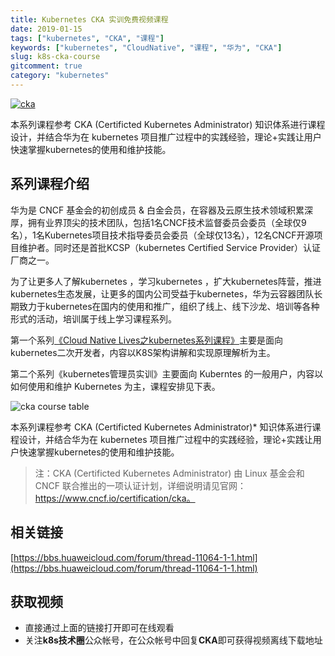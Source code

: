 ```yaml
---
title: Kubernetes CKA 实训免费视频课程
date: 2019-01-15
tags: ["kubernetes", "CKA", "课程"]
keywords: ["kubernetes", "CloudNative", "课程", "华为", "CKA"]
slug: k8s-cka-course
gitcomment: true
category: "kubernetes"
---
```


[![cka](https://bxdc-static.oss-cn-beijing.aliyuncs.com/images/kqPNDq.jpg)](/post/k8s-cka-course/)

本系列课程参考 CKA (Certificted Kubernetes Administrator) 知识体系进行课程设计，并结合华为在 kubernetes 项目推广过程中的实践经验，理论+实践让用户快速掌握kubernetes的使用和维护技能。

<!--more-->

## 系列课程介绍
华为是 CNCF 基金会的初创成员 & 白金会员，在容器及云原生技术领域积累深厚，拥有业界顶尖的技术团队，包括1名CNCF技术监督委员会委员（全球仅9名），1名Kubernetes项目技术指导委员会委员（全球仅13名），12名CNCF开源项目维护者。同时还是首批KCSP（kubernetes Certified Service Provider）认证厂商之一。

为了让更多人了解kubernetes ，学习kubernetes ，扩大kubernetes阵营，推进kubernetes生态发展，让更多的国内公司受益于kubernetes，华为云容器团队长期致力于kubernetes在国内的使用和推广，组织了线上、线下沙龙、培训等各种形式的活动，培训属于线上学习课程系列。

第一个系列[《Cloud Native Lives之kubernetes系列课程》](/post/huawei-cloudnativelives-k8s-course/)主要是面向kubernetes二次开发者，内容以K8S架构讲解和实现原理解析为主。

第二个系列《kubernetes管理员实训》主要面向 Kuberntes 的一般用户，内容以如何使用和维护 Kubernetes 为主，课程安排见下表。

![cka course table](https://bxdc-static.oss-cn-beijing.aliyuncs.com/images/SRjagE.jpg)


本系列课程参考 CKA (Certificted Kubernetes Administrator)* 知识体系进行课程设计，并结合华为在 kubernetes 项目推广过程中的实践经验，理论+实践让用户快速掌握kubernetes的使用和维护技能。

> 注：CKA (Certificted Kubernetes Administrator) 由 Linux 基金会和 CNCF 联合推出的一项认证计划，详细说明请见官网： https://www.cncf.io/certification/cka。

## 相关链接
[https://bbs.huaweicloud.com/forum/thread-11064-1-1.html](https://bbs.huaweicloud.com/forum/thread-11064-1-1.html)

## 获取视频

* 直接通过上面的链接打开即可在线观看
* 关注**k8s技术圈**公众帐号，在公众帐号中回复**CKA**即可获得视频离线下载地址

<!--adsense-self-->


